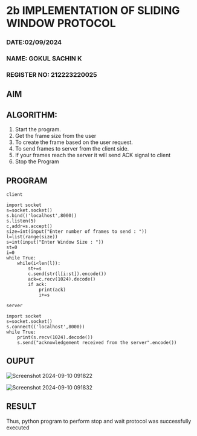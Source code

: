# 2b IMPLEMENTATION OF SLIDING WINDOW PROTOCOL 
### DATE:02/09/2024
### NAME: GOKUL SACHIN K
### REGISTER NO: 212223220025
## AIM
## ALGORITHM:
1. Start the program.
2. Get the frame size from the user
3. To create the frame based on the user request.
4. To send frames to server from the client side.
5. If your frames reach the server it will send ACK signal to client
6. Stop the Program
## PROGRAM
```
client

import socket
s=socket.socket()
s.bind(('localhost',8000))
s.listen(5)
c,addr=s.accept()
size=int(input("Enter number of frames to send : "))
l=list(range(size))
s=int(input("Enter Window Size : "))
st=0
i=0
while True:
    while(i<len(l)):
        st+=s
        c.send(str(l[i:st]).encode())
        ack=c.recv(1024).decode()
        if ack:
            print(ack)
            i+=s
```

```
server

import socket
s=socket.socket()
s.connect(('localhost',8000))
while True:
    print(s.recv(1024).decode())
    s.send("acknowledgement received from the server".encode())
```
## OUPUT
![Screenshot 2024-09-10 091822](https://github.com/user-attachments/assets/d96fd818-aa45-48b5-825e-76617639aa5e)

![Screenshot 2024-09-10 091832](https://github.com/user-attachments/assets/711d58be-7e1b-4140-9992-df02032222a3)

## RESULT
Thus, python program to perform stop and wait protocol was successfully executed
